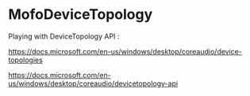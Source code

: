 # MofoDeviceTopology

Playing with DeviceTopology API :

https://docs.microsoft.com/en-us/windows/desktop/coreaudio/device-topologies

https://docs.microsoft.com/en-us/windows/desktop/coreaudio/devicetopology-api
